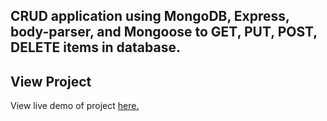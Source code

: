 ## CRUD application using MongoDB, Express, body-parser, and Mongoose to GET, PUT, POST, DELETE items in database.

## View Project

View live demo of project [here.](https://jrdukes.github.io/mongo-rest-app/)
